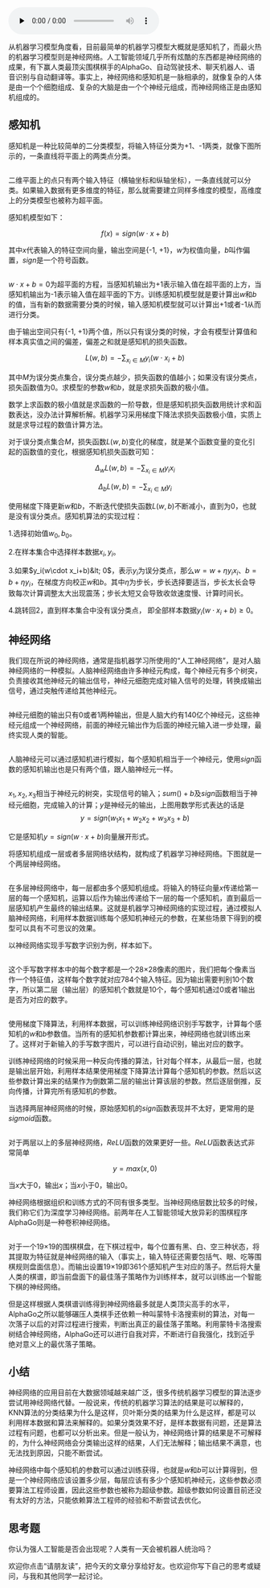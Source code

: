 <audio id="audio" title="41 | 从感知机到神经网络算法" controls="" preload="none"><source id="mp3" src="https://static001.geekbang.org/resource/audio/e3/b9/e33613c66304f5608da5d5f3db16c5b9.mp3"></audio>

从机器学习模型角度看，目前最简单的机器学习模型大概就是感知机了，而最火热的机器学习模型则是神经网络。人工智能领域几乎所有炫酷的东西都是神经网络的成果，有下赢人类最顶尖围棋棋手的AlphaGo、自动驾驶技术、聊天机器人、语音识别与自动翻译等。事实上，神经网络和感知机是一脉相承的，就像复杂的人体是由一个个细胞组成、复杂的大脑是由一个个神经元组成，而神经网络正是由感知机组成的。

## 感知机

感知机是一种比较简单的二分类模型，将输入特征分类为+1、-1两类，就像下图所示的，一条直线将平面上的两类点分类。

<img src="https://static001.geekbang.org/resource/image/b2/bd/b2c13b1dee2a9cb412512973075eaabd.png" alt="">

二维平面上的点只有两个输入特征（横轴坐标和纵轴坐标），一条直线就可以分类。如果输入数据有更多维度的特征，那么就需要建立同样多维度的模型，高维度上的分类模型也被称为超平面。

感知机模型如下：

$$f(x)=sign(w\cdot x+b)$$

其中$x$代表输入的特征空间向量，输出空间是{-1, +1}，$w$为权值向量，$b$叫作偏置，$sign$是一个符号函数。

<img src="https://static001.geekbang.org/resource/image/7b/8f/7b0c3465dc8a590a5d59780d9dcb728f.png" alt="">

$w\cdot x+b=0$为超平面的方程，当感知机输出为+1表示输入值在超平面的上方，当感知机输出为-1表示输入值在超平面的下方。训练感知机模型就是要计算出$w$和$b$的值，当有新的数据需要分类的时候，输入感知机模型就可以计算出+1或者-1从而进行分类。

由于输出空间只有{-1, +1}两个值，所以只有误分类的时候，才会有模型计算值和样本真实值之间的偏差，偏差之和就是感知机的损失函数。

$$L(w,b)=-\sum_{x_{i}\in M}{y_i}({w\cdot{x_i}+b})$$

其中$M$为误分类点集合，误分类点越少，损失函数的值越小；如果没有误分类点，损失函数值为0。求模型的参数$w$和$b$，就是求损失函数的极小值。

数学上求函数的极小值就是求函数的一阶导数，但是感知机损失函数用统计求和函数表达，没办法计算解析解。机器学习采用梯度下降法求损失函数极小值，实质上就是求导过程的数值计算方法。

对于误分类点集合$M$，损失函数$L(w,b)$变化的梯度，就是某个函数变量的变化引起的函数值的变化，根据感知机损失函数可知：

$$\Delta_{w}L(w,b)=-\sum_{x_i\in M}{y_i x_i}$$

$$\Delta_{b}L(w,b)=-\sum_{x_i\in M}{y_i}$$

使用梯度下降更新$w$和$b$，不断迭代使损失函数$L(w,b)$不断减小，直到为0，也就是没有误分类点。感知机算法的实现过程：

1.选择初始值$w_0,b_0$。

2.在样本集合中选择样本数据$x_i,y_i$。

3.如果$y_i(w\cdot x_i+b)&lt; 0$，表示$y_i$为误分类点，那么$w = w +\eta y_i x_i$、$b = b +\eta y_i$，在梯度方向校正$w$和$b$。其中$\eta$为步长，步长选择要适当，步长太长会导致每次计算调整太大出现震荡；步长太短又会导致收敛速度慢、计算时间长。

4.跳转回2，直到样本集合中没有误分类点， 即全部样本数据$y_i(w\cdot x_i+b)\geq 0$。

## 神经网络

我们现在所说的神经网络，通常是指机器学习所使用的“人工神经网络”，是对人脑神经网络的一种模拟。人脑神经网络由许多神经元构成，每个神经元有多个树突，负责接收其他神经元的输出信号，神经元细胞完成对输入信号的处理，转换成输出信号，通过突触传递给其他神经元。

<img src="https://static001.geekbang.org/resource/image/9a/eb/9a2679bdc32052da55066158d63092eb.png" alt="">

神经元细胞的输出只有0或者1两种输出，但是人脑大约有140亿个神经元，这些神经元组成一个神经网络，前面的神经元输出作为后面的神经元输入进一步处理，最终实现人类的智能。

<img src="https://static001.geekbang.org/resource/image/da/65/da0e437ca52544e1e1d0f72d8b682d65.png" alt="">

人脑神经元可以通过感知机进行模拟，每个感知机相当于一个神经元，使用$sign$函数的感知机输出也是只有两个值，跟人脑神经元一样。

<img src="https://static001.geekbang.org/resource/image/7e/0a/7e2a410a9d8c8e14ad36a61922ec050a.png" alt="">

$x_1,x_2,x_3$相当于神经元的树突，实现信号的输入；$sum()+b$及$sign$函数相当于神经元细胞，完成输入的计算；$y$是神经元的输出，上图用数学形式表达的话是<br>
$$y=sign(w_1x_1+w_2x_2+w_3x_3+b)$$

它是感知机$y=sign(w\cdot x+b)$向量展开形式。

将感知机组成一层或者多层网络状结构，就构成了机器学习神经网络。下图就是一个两层神经网络。

<img src="https://static001.geekbang.org/resource/image/1d/57/1da0db29b3c5e6c0596816dec12d3757.png" alt="">

在多层神经网络中，每一层都由多个感知机组成。将输入的特征向量$x$传递给第一层的每一个感知机，运算以后作为输出传递给下一层的每一个感知机，直到最后一层感知机产生最终的输出结果。这就是机器学习神经网络的实现过程，通过模拟人脑神经网络，利用样本数据训练每个感知机神经元的参数，在某些场景下得到的模型可以具有不可思议的效果。

以神经网络实现手写数字识别为例，样本如下。

<img src="https://static001.geekbang.org/resource/image/61/f0/614f3af2bfbbdc6de5b00e10a6f6a8f0.png" alt="">

这个手写数字样本中的每个数字都是一个28×28像素的图片，我们把每个像素当作一个特征值，这样每个数字就对应784个输入特征。因为输出需要判别10个数字，所以第二层（输出层）的感知机个数就是10个，每个感知机通过0或者1输出是否为对应的数字。

<img src="https://static001.geekbang.org/resource/image/43/50/43cd173a4ec725cb7c192f2b41846450.png" alt="">

使用梯度下降算法，利用样本数据，可以训练神经网络识别手写数字，计算每个感知机的$w$和$b$参数值。当所有的感知机参数都计算出来，神经网络也就训练出来了。这样对于新输入的手写数字图片，可以进行自动识别，输出对应的数字。

训练神经网络的时候采用一种反向传播的算法，针对每个样本，从最后一层，也就是输出层开始，利用样本结果使用梯度下降算法计算每个感知机的参数。然后以这些参数计算出来的结果作为倒数第二层的输出计算该层的参数。然后逐层倒推，反向传播，计算完所有感知机的参数。

当选择两层神经网络的时候，原始感知机的$sign$函数表现并不太好，更常用的是$sigmoid$函数。

<img src="https://static001.geekbang.org/resource/image/db/88/dbbea17a001aca6eb373044573ff8988.png" alt="">

对于两层以上的多层神经网络，$ReLU$函数的效果更好一些。$ReLU$函数表达式非常简单

$$y=max(x,0)$$

当$x$大于0，输出$x$；当$x$小于0，输出0。

神经网络根据组织和训练方式的不同有很多类型。当神经网络层数比较多的时候，我们称它们为深度学习神经网络。前两年在人工智能领域大放异彩的围棋程序AlphaGo则是一种卷积神经网络。

<img src="https://static001.geekbang.org/resource/image/8c/90/8cbfe6e8542d2c0bf363fbea21638390.png" alt="">

对于一个19×19的围棋棋盘，在下棋过程中，每个位置有黑、白、空三种状态，将其提取为特征就是神经网络的输入（事实上，输入特征还需要包括气、眼、吃等围棋规则盘面信息）。而输出设置19×19即361个感知机产生对应的落子。然后将大量人类的棋谱，即当前盘面下的最佳落子策略作为训练样本，就可以训练出一个智能下棋的神经网络。

但是这样根据人类棋谱训练得到神经网络最多就是人类顶尖高手的水平，AlphaGo之所以能够碾压人类棋手还依赖一种叫蒙特卡洛搜索树的算法，对每一次落子以后的对弈过程进行搜索，判断出真正的最佳落子策略。利用蒙特卡洛搜索树结合神经网络，AlphaGo还可以进行自我对弈，不断进行自我强化，找到近乎绝对意义上的最优落子策略。

## 小结

神经网络的应用目前在大数据领域越来越广泛，很多传统机器学习模型的算法逐步尝试用神经网络代替。一般说来，传统的机器学习算法的结果是可以解释的，KNN算法的分类结果为什么是这样，贝叶斯分类的结果为什么是这样，都是可以利用样本数据和算法来解释的。如果分类效果不好，是样本数据有问题，还是算法过程有问题，也都可以分析出来。但是一般认为，神经网络计算的结果是不可解释的，为什么神经网络会分类输出这样的结果，人们无法解释；输出结果不满意，也无法找到原因，只能不断尝试。

神经网络中每个感知机的参数可以通过训练获得，也就是$w$和$b$可以计算得到，但是一个神经网络应该设置多少层，每层应该有多少个感知机神经元，这些参数必须要算法工程师设置，因此这些参数也被称为超级参数。超级参数如何设置目前还没有太好的方法，只能依赖算法工程师的经验和不断尝试去优化。

## 思考题

你认为强人工智能是否会出现呢？人类有一天会被机器人统治吗？

欢迎你点击“请朋友读”，把今天的文章分享给好友。也欢迎你写下自己的思考或疑问，与我和其他同学一起讨论。
